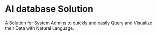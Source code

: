 # AI database Solution
A Solution for System Admins to quickly and easily Query and Visualize their Data with Natural Language.
